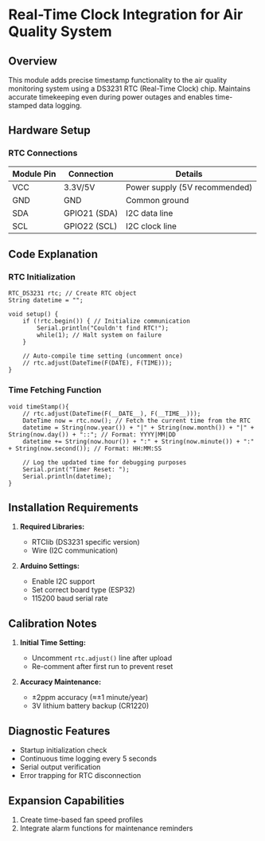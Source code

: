 # Real-Time Clock Integration for Air Quality System

## Overview
This module adds precise timestamp functionality to the air quality monitoring system using a DS3231 RTC (Real-Time Clock) chip. Maintains accurate timekeeping even during power outages and enables time-stamped data logging.

## Hardware Setup

### RTC Connections
| Module Pin | Connection       | Details                                  |
|------------|------------------|------------------------------------------|
| VCC        | 3.3V/5V          | Power supply (5V recommended)          |
| GND        | GND              | Common ground                            |
| SDA        | GPIO21 (SDA)     | I2C data line                            |
| SCL        | GPIO22 (SCL)     | I2C clock line                           |

## Code Explanation

### RTC Initialization

```
RTC_DS3231 rtc; // Create RTC object
String datetime = "";

void setup() {
    if (!rtc.begin()) { // Initialize communication
        Serial.println("Couldn't find RTC!");
        while(1); // Halt system on failure
    }

    // Auto-compile time setting (uncomment once)
    // rtc.adjust(DateTime(F(DATE), F(TIME)));
}
```

### Time Fetching Function

```
void timeStamp(){
    // rtc.adjust(DateTime(F(__DATE__), F(__TIME__)));
    DateTime now = rtc.now(); // Fetch the current time from the RTC
    datetime = String(now.year()) + "|" + String(now.month()) + "|" + String(now.day()) + "::"; // Format: YYYY|MM|DD
    datetime += String(now.hour()) + ":" + String(now.minute()) + ":" + String(now.second()); // Format: HH:MM:SS

    // Log the updated time for debugging purposes
    Serial.print("Timer Reset: ");
    Serial.println(datetime);
}
```


## Installation Requirements
1. **Required Libraries:**
   - RTClib (DS3231 specific version)
   - Wire (I2C communication)

2. **Arduino Settings:**
   - Enable I2C support
   - Set correct board type (ESP32)
   - 115200 baud serial rate

## Calibration Notes
1. **Initial Time Setting:**
   - Uncomment `rtc.adjust()` line after upload
   - Re-comment after first run to prevent reset

2. **Accuracy Maintenance:**
   - ±2ppm accuracy (≈±1 minute/year)
   - 3V lithium battery backup (CR1220)

## Diagnostic Features
- Startup initialization check
- Continuous time logging every 5 seconds
- Serial output verification
- Error trapping for RTC disconnection

## Expansion Capabilities
1. Create time-based fan speed profiles
2. Integrate alarm functions for maintenance reminders